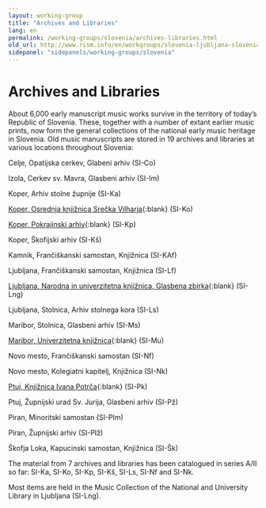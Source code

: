 ```yaml
---
layout: working-group
title: "Archives and Libraries"
lang: en
permalink: /working-groups/slovenia/archives-libraries.html
old_url: http://www.rism.info/en/workgroups/slovenia-ljubljana-slovenian-academy-of-sciences-and-arts-institute-of-musicology/home/archives-and-libraries.html
sidepanel: "sidepanels/working-groups/slovenia"
---
```


# Archives and Libraries

About 6,000 early manuscript music works survive in the territory of today’s Republic of Slovenia. These, together with a number of extant earlier music prints, now form the general collections of the national early music heritage in Slovenia. Old music manuscripts are stored in 19 archives and libraries at various locations throughout Slovenia:

Celje, Opatijska cerkev, Glabeni arhiv (SI-Co)

Izola, Cerkev sv. Mavra, Glasbeni arhiv (SI-Im)

Koper, Arhiv stolne župnije (SI-Ka)

[Koper, Osrednja knjižnica Srečka Vilharja](http://www.kp.sik.si/en){:blank} (SI-Ko)

[Koper, Pokrajinski arhiv](https://arhiv-koper.si/){:blank} (SI-Kp)

Koper, Škofijski arhiv (SI-Kš)

Kamnik, Frančiškanski samostan, Knjižnica (SI-KAf)

Ljubljana, Frančiškanski samostan, Knjižnica (SI-Lf)

[Ljubljana, Narodna in univerzitetna knjižnica, Glasbena zbirka](https://www.nuk.uni-lj.si/nuk/organizacija/glasbena-zbirka){:blank} (SI-Lng)

Ljubljana, Stolnica, Arhiv stolnega kora (SI-Ls)

Maribor, Stolnica, Glasbeni arhiv (SI-Ms)

[Maribor, Univerzitetna knjižnica](https://ukm.um.si/){:blank} (SI-Mu)

Novo mesto, Frančiškanski samostan (SI-Nf)

Novo mesto, Kolegiatni kapitelj, Knjižnica (SI-Nk)

[Ptuj, Knjižnica Ivana Potrča](http://www.knjiznica-ptuj.si/?lng=eng){:blank} (SI-Pk)

Ptuj, Župnijski urad Sv. Jurija, Glasbeni arhiv (SI-Pž)

Piran, Minoritski samostan (SI-PIm)

Piran, Župnijski arhiv (SI-PIž)

Škofja Loka, Kapucinski samostan, Knjižnica (SI-Šk)

The material from 7 archives and libraries has been catalogued in series A/II so far: SI-Ka, SI-Ko, SI-Kp, SI-Kš, SI-Ls, SI-Nf and SI-Nk.

Most items are held in the Music Collection of the National and University Library in Ljubljana (SI-Lng).
